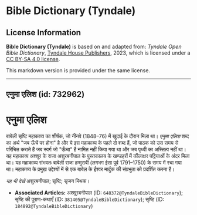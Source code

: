 # Bible Dictionary (Tyndale)

## License Information

**Bible Dictionary (Tyndale)** is based on and adapted from: _Tyndale Open Bible Dictionary_, [Tyndale House Publishers](https://tyndaleopenresources.com/), 2023, which is licensed under a [CC BY-SA 4.0 license](https://creativecommons.org/licenses/by-sa/4.0/legalcode.en).

This markdown version is provided under the same license.



--------------------------------

## एनुमा एलिश (id: 732962)

एनुमा एलिश
==========

बाबेली सृष्टि महाकाव्य का शीर्षक, जो नीनवे (1848–76\) में खुदाई के दौरान मिला था। *एनुमा एलिश* शब्द का अर्थ "जब ऊँचें पर होना" है और ये इस महाकाव्य के पहले दो शब्द हैं, जो पाठक को उस समय से परिचित कराते हैं जब स्वर्ग जो "ऊँचा" है नामित नहीं किया गया था और जब पृथ्वी का अस्तित्व नहीं था। यह महाकाव्य अश्शूर के राजा अशुरबनीपाल के पुस्तकालय के खण्डहरों में कीलाक्षर पट्टियाओं के अंदर मिला था। यह महाकाव्य संभवतः बाबेली राजा हम्मुराबी (लगभग ईसा पूर्व 1791–1750\) के समय में रचा गया था। महाकाव्य के प्रमुख उद्देश्यों में से एक बाबेल के ईश्वर मार्दुक की संप्रभुता को प्रदर्शित करना है।

*यह भी देखें* अशुरबनीपाल; सृष्टि; सृजन मिथक।

* **Associated Articles:** अश्शूरबनीपाल (ID: `648372@TyndaleBibleDictionary`); सृष्टि की पुराण-कथाएँ (ID: `381405@TyndaleBibleDictionary`); सृष्टि (ID: `184892@TyndaleBibleDictionary`)

